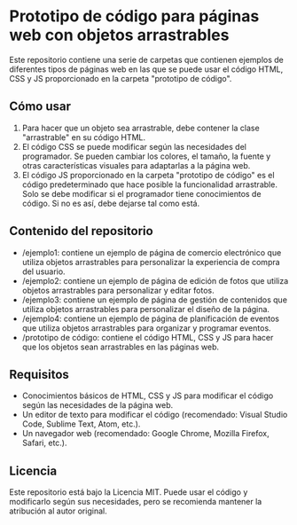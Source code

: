 # Prototipo de código para páginas web con objetos arrastrables
Este repositorio contiene una serie de carpetas que contienen ejemplos de diferentes tipos de páginas web en las que se puede usar el código HTML, CSS y JS proporcionado en la carpeta "prototipo de código".

## Cómo usar

1. Para hacer que un objeto sea arrastrable, debe contener la clase "arrastrable" en su código HTML.
2. El código CSS se puede modificar según las necesidades del programador. Se pueden cambiar los colores, el tamaño, la fuente y otras características visuales para adaptarlas a la página web.
3. El código JS proporcionado en la carpeta "prototipo de código" es el código predeterminado que hace posible la funcionalidad arrastrable. Solo se debe modificar si el programador tiene conocimientos de código. Si no es así, debe dejarse tal como está.

## Contenido del repositorio

- /ejemplo1: contiene un ejemplo de página de comercio electrónico que utiliza objetos arrastrables para personalizar la experiencia de compra del usuario.
- /ejemplo2: contiene un ejemplo de página de edición de fotos que utiliza objetos arrastrables para personalizar y editar fotos.
- /ejemplo3: contiene un ejemplo de página de gestión de contenidos que utiliza objetos arrastrables para personalizar el diseño de la página.
- /ejemplo4: contiene un ejemplo de página de planificación de eventos que utiliza objetos arrastrables para organizar y programar eventos.
- /prototipo de código: contiene el código HTML, CSS y JS para hacer que los objetos sean arrastrables en las páginas web.

## Requisitos

- Conocimientos básicos de HTML, CSS y JS para modificar el código según las necesidades de la página web.
- Un editor de texto para modificar el código (recomendado: Visual Studio Code, Sublime Text, Atom, etc.).
- Un navegador web (recomendado: Google Chrome, Mozilla Firefox, Safari, etc.).

## Licencia

Este repositorio está bajo la Licencia MIT. Puede usar el código y modificarlo según sus necesidades, pero se recomienda mantener la atribución al autor original.
